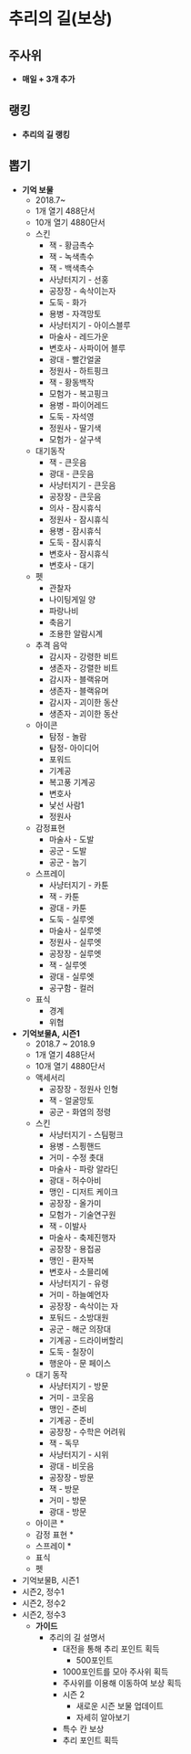 # 추리의 길(보상)
## 주사위
* **매일 + 3개 추가**
## 랭킹
* **추리의 길 랭킹**
## 뽑기
* **기억 보물**
  * 2018.7~
  * 1개 열기 488단서
  * 10개 열기 4880단서
  * 스킨
    * 잭 - 황금촉수
    * 잭 - 녹색촉수
    * 잭 - 백색촉수
    * 사냥터지기 - 선홍
    * 공장장 - 속삭이는자
    * 도둑 - 화가
    * 용병 - 자객망토
    * 사냥터지기 - 아이스블루
    * 마술사 - 레드가운
    * 변호사 - 사파이어 블루
    * 광대 - 빨간얼굴
    * 정원사 - 하트핑크
    * 잭 - 황동백작
    * 모험가 - 복고핑크
    * 용병 - 파이어레드
    * 도둑 - 자석영
    * 정원사 - 딸기색
    * 모험가 - 살구색
  * 대기동작
    * 잭 - 큰웃음
    * 광대 - 큰웃음
    * 사냥터지기 - 큰웃음
    * 공장장 - 큰웃음
    * 의사 - 잠시휴식
    * 정원사 - 잠시휴식
    * 용병 - 잠시휴식
    * 도둑 - 잠시휴식
    * 변호사 - 잠시휴식
    * 변호사 - 대기
  * 펫
    * 관찰자
    * 나이팅게일 양
    * 파랑나비
    * 축음기
    * 조용한 알람시계
  * 추격 음악
    * 감시자 - 강령한 비트
    * 생존자 - 강렬한 비트
    * 감시자 - 블랙유머
    * 생존자 - 블랙유머
    * 감시자 - 괴이한 동산
    * 생존자 - 괴이한 동산
  * 아이콘    
    * 탐정 - 놀람
    * 탐정- 아이디어
    * 포워드
    * 기계공
    * 복고풍 기계공
    * 변호사
    * 낯선 사람1
    * 정원사
  * 감정표현
    * 마술사 - 도발
    * 공군 - 도발
    * 공군 - 눕기
  * 스프레이
    * 사냥터지기 - 카툰
    * 잭 - 카툰
    * 광대 - 카툰
    * 도둑 - 실루엣
    * 마술사 - 실루엣
    * 정원사 - 실루엣
    * 공장장 - 실루엣
    * 잭 - 실루엣
    * 광대 - 실루엣
    * 공구함 - 컬러
  * 표식
    * 경계
    * 위협
* **기억보물A, 시즌1**
  * 2018.7 ~ 2018.9
  * 1개 열기 488단서
  * 10개 열기 4880단서
  * 액세서리
    *  공장장 - 정원사 인형
    * 잭 - 얼굴망토
    * 공군 - 화염의 정령
  * 스킨
    * 사냥터지기 - 스팀펑크
    * 용병 - 스픵핸드
    * 거미 - 수정 촛대
    * 마술사 - 파랑 알라딘
    * 광대 - 허수아비
    * 맹인 - 디저트 케이크
    * 공장장 - 올가미
    * 모험가 - 기술연구원
    * 잭 - 이발사
    * 마술사 - 축제진행자
    * 공장장 - 용접공
    * 맹인 - 환자복
    * 변호사 - 소믈리에
    * 사냥터지기 - 유령 
    * 거미 - 하늘예언자
    * 공장장 - 속삭이는 자
    * 포둬드 - 소방대원
    * 공군 - 해군 의장대
    * 기계공 - 드라이버할리
    * 도둑 - 칠장이
    * 행운아 - 문 페이스
  * 대기 동작
    * 사냥터지기 - 방문
    * 거미 - 코웃음
    * 맹인 - 준비
    * 기계공 - 준비
    * 공장장 - 수학은 어려워
    * 잭 - 독무
    * 사냥터지기 - 시위
    * 광대 - 비웃음
    * 공장장 - 방문
    * 잭 - 방문
    * 거미 - 방문
    * 광대 - 방문
  * 아이콘
    *
  * 감정 표현
    *
  * 스프레이
    *
  * 표식
  * 펫
* 기억보물B, 시즌1
* 시즌2, 정수1
* 시즌2, 정수2
* 시즌2, 정수3
  * **가이드** 
    * 추리의 길 설명서
      * 대전을 통해 추리 포인트 획득
        * 500포인트
      * 1000포인트를 모아 주사위 획득
      * 주사위를 이용해 이동하여 보상 획득
      * 시즌 2
        * 새로운 시즌 보물 업데이트
        * 자세히 알아보기
      * 특수 칸 보상
      * 추리 포인트 획득 
